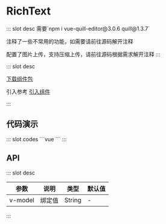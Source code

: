 # RichText

<ContainerBox title="介绍">
::: slot desc
需要`npm i vue-quill-editor@3.0.6 quill@1.3.7`

注释了一些不常用的功能，如需要请前往源码解开注释

配置了图片上传，支持压缩上传，请前往源码根据需求解开注释
:::
</ContainerBox>

<ContainerBox title="下载并引入">
::: slot desc

[下载组件包](https://gitee.com/lengyibai/component-package/raw/master/LibRichText.zip)

引入参考 [引入组件](/Components/Base/start.html#引入组件)

:::
</ContainerBox>

## 代码演示

<ContainerBox title="基础用法">
<div class="demoBox">
<Dynamic-RichText-demo-index />
</div>

<ShowCode>
::: slot codes
```vue
<template>
  <div class="demo">
    <Dynamic-RichText-index v-model="content" />
  </div>
</template>
<script>
export default {
  data() {
    return {
      content:
        `<p class="ql-align-center"><span style="color: rgb(255, 255, 255);"><img src="http://lengyibai.gitee.io/img-bed/img/lyb.png"></span></p><h1 class="ql-align-center">冷弋白</h1>`,
    };
  },
  watch: {
    content(v) {
      console.log(v);
    },
  },
};
</script>
<style scoped>
.demo {
  width: 100%;
  height: 50vh;
}
</style>
```
:::
</ShowCode>
</ContainerBox>

## API

<ContainerBox title="Props">
::: slot desc

| 参数    | 说明   | 类型   | 默认值 |
| ------- | ------ | ------ | ------ |
| v-model | 绑定值 | String | -      |

:::
</ContainerBox>
